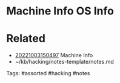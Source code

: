 # Machine Info OS Info

# Related
- [20221003150497](/zet/20221003150497/README.md) Machine Info
- ~/kb/hacking/notes-template/notes.md

Tags:
    #assorted #hacking #notes
